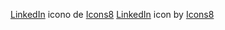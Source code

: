 <a target="_blank" href="https://icons8.com/icon/8808/linkedin">LinkedIn</a> icono de <a target="_blank" href="https://icons8.com">Icons8</a>
<a target="_blank" href="https://icons8.com/icon/8808/linkedin">LinkedIn</a> icon by <a target="_blank" href="https://icons8.com">Icons8</a>
